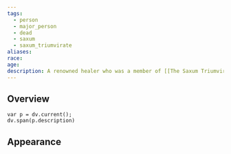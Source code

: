 ```yaml
---
tags:
  - person
  - major_person
  - dead
  - saxum
  - saxum_triumvirate
aliases: 
race: 
age: 
description: A renowned healer who was a member of [[The Saxum Triumvirate]] for 15 years before resigning to focus on her studies.
---
```

## Overview
```dataviewjs
var p = dv.current();
dv.span(p.description)
```
## Appearance
